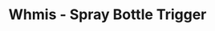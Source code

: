 ---
title: Whmis - Spray Bottle Trigger
price: $45.08
description: Cum sociis natoque penatibus et magnis dis parturient montes, nascetur ridiculus mus. Vivamus vestibulum sagittis sapien. Cum sociis natoque penatibus et magnis dis parturient montes, nascetur ridiculus mus.
image: https://dummyimage.com/100x250.png/ff4444/ffffff
---